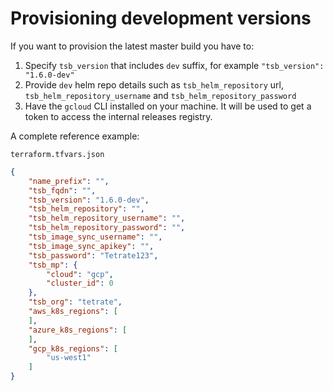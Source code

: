 # Provisioning development versions

If you want to provision the latest master build you have to:

1. Specify ```tsb_version``` that includes ```dev``` suffix, for example ```"tsb_version": "1.6.0-dev"```
2. Provide ```dev``` helm repo details such as ```tsb_helm_repository``` url, ```tsb_helm_repository_username``` and ```tsb_helm_repository_password```
3. Have the ```gcloud``` CLI installed on your machine. It will be used to get a token to access the internal releases registry.

A complete reference example:

`terraform.tfvars.json`
```json
{
    "name_prefix": "",
    "tsb_fqdn": "",
    "tsb_version": "1.6.0-dev",
    "tsb_helm_repository": "",
    "tsb_helm_repository_username": "",
    "tsb_helm_repository_password": "",
    "tsb_image_sync_username": "",
    "tsb_image_sync_apikey": "",
    "tsb_password": "Tetrate123",
    "tsb_mp": {
        "cloud": "gcp",
        "cluster_id": 0
    },
    "tsb_org": "tetrate",
    "aws_k8s_regions": [
    ],
    "azure_k8s_regions": [
    ],
    "gcp_k8s_regions": [
        "us-west1"
    ]
}
```
